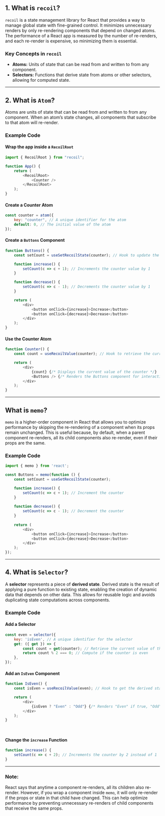 ## 1. What is `recoil`?

`recoil` is a state management library for React that provides a way to manage global state with fine-grained control. It minimizes unnecessary renders by only re-rendering components that depend on changed atoms. The performance of a React app is measured by the number of re-renders, and each re-render is expensive, so minimizing them is essential.

### Key Concepts in `recoil`

- **Atoms:** Units of state that can be read from and written to from any component.
- **Selectors:** Functions that derive state from atoms or other selectors, allowing for computed state.


---


## 2. What is `Atom`?

Atoms are units of state that can be read from and written to from any component. When an atom’s state changes, all components that subscribe to that atom will re-render.

### Example Code

#### Wrap the app inside a `RecoilRoot`
```javascript
import { RecoilRoot } from "recoil";

function App() {
    return (
        <RecoilRoot>
            <Counter />
        </RecoilRoot>
    );
}
```

#### Create a Counter Atom
```javascript
const counter = atom({
    key: "counter", // A unique identifier for the atom
    default: 0, // The initial value of the atom
});
```

#### Create a `Buttons` Component
```javascript
function Buttons() {
    const setCount = useSetRecoilState(counter); // Hook to update the value of the counter atom

    function increase() {
        setCount(c => c + 1); // Increments the counter value by 1
    }

    function decrease() {
        setCount(c => c - 1); // Decrements the counter value by 1
    }

    return (
        <div>
            <button onClick={increase}>Increase</button>
            <button onClick={decrease}>Decrease</button>
        </div>
    );
}
```

#### Use the Counter Atom
```javascript
function Counter() {
    const count = useRecoilValue(counter); // Hook to retrieve the current value of the counter atom

    return (
        <div>
            {count} {/* Displays the current value of the counter */}
            <Buttons /> {/* Renders the Buttons component for interacting with the counter */}
        </div>
    );
}
```

---


## What is `memo`?

`memo` is a higher-order component in React that allows you to optimize performance by skipping the re-rendering of a component when its props remain unchanged. This is useful because, by default, when a parent component re-renders, all its child components also re-render, even if their props are the same.

### Example Code
```javascript
import { memo } from 'react';

const Buttons = memo(function () {
    const setCount = useSetRecoilState(counter);

    function increase() {
        setCount(c => c + 1); // Increment the counter
    }
    
    function decrease() {
        setCount(c => c - 1); // Decrement the counter
    }
    
    return (
        <div>
            <button onClick={increase}>Increase</button>
            <button onClick={decrease}>Decrease</button>
        </div>
    );
});
```

---

## 4. What is `Selector`?

A **selector** represents a piece of **derived state**. Derived state is the result of applying a pure function to existing state, enabling the creation of dynamic data that depends on other data. This allows for reusable logic and avoids duplicating state computations across components.

### Example Code

#### Add a Selector
```javascript
const even = selector({
    key: 'isEven', // A unique identifier for the selector
    get: ({ get }) => {
        const count = get(counter); // Retrieve the current value of the counter atom
        return count % 2 === 0; // Compute if the counter is even
    },
});
```

#### Add an `IsEven` Component
```javascript
function IsEven() {
    const isEven = useRecoilValue(even); // Hook to get the derived state from the `even` selector

    return (
        <div>
            {isEven ? "Even" : "Odd"} {/* Renders "Even" if true, "Odd" otherwise */}
        </div>
    );
}
```
        ​
#### Change the `increase` Function
```javascript
function increase() {
    setCount(c => c + 2); // Increments the counter by 2 instead of 1
}
```

---


### Note:
React says that anytime a component re-renders, all its children also re-render. However, if you wrap a component inside `memo`, it will only re-render if the props or state in that child have changed. This can help optimize performance by preventing unnecessary re-renders of child components that receive the same props.
